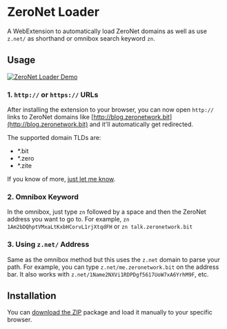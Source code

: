 # ZeroNet Loader

A WebExtension to automatically load ZeroNet domains as well as use `z.net/` as shorthand or omnibox search keyword `zn`.


## Usage

[![ZeroNet Loader Demo](https://i.imgur.com/gblWyZT.gif)](https://www.youtube.com/watch?v=APrS2G4acZ0)

### 1. `http://` or `https://` URLs
After installing the extension to your browser, you can now open `http://` links to ZeroNet domains like [http://blog.zeronetwork.bit](http://blog.zeronetwork.bit) and it'll automatically get redirected.

The supported domain TLDs are:

- *.bit
- *.zero
- *.zite

If you know of more, [just let me know](https://github.com/sprite-1/zeronetloader/issues).

### 2. Omnibox Keyword

In the omnibox, just type `zn` followed by a space and then the ZeroNet address you want to go to. For example, `zn 1Am2bDQhptVMxaLtKxbHCorvL1rjXtqdFH` or `zn talk.zeronetwork.bit`

### 3. Using `z.net/` Address

Same as the omnibox method but this uses the `z.net` domain to parse your path. For example, you can type `z.net/me.zeronetwork.bit` on the address bar. It also works with `z.net/1Name2NXVi1RDPDgf5617UoW7xA6YrhM9F`, etc.


## Installation

You can [download the ZIP](https://github.com/sprite-1/zeronetloader/releases/download/1.0.0/zeronetloader_1.0.0.zip) package and load it manually to your specific browser. 
